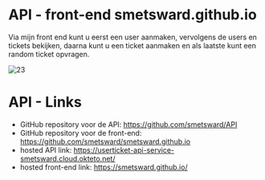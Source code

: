 # API - front-end smetsward.github.io

Via mijn front end kunt u eerst een user aanmaken, vervolgens de users en tickets bekijken, daarna kunt u een ticket 
aanmaken en als laatste kunt een random ticket opvragen. 

![23](https://user-images.githubusercontent.com/69649743/202899672-0ba799bf-826c-4d3e-83f4-a33aa1db53e4.JPG)

# API - Links

- GitHub repository voor de API: https://github.com/smetsward/API
- GitHub repository voor de front-end: https://github.com/smetsward/smetsward.github.io
- hosted API link: https://userticket-api-service-smetsward.cloud.okteto.net/
- hosted front-end link: https://smetsward.github.io/

